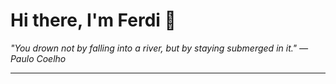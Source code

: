 <h1>Hi there, I'm Ferdi 👋</h1>

<p><em>
  "You drown not by falling into a river, but by staying submerged in it." — Paulo Coelho
</em></p>

---
